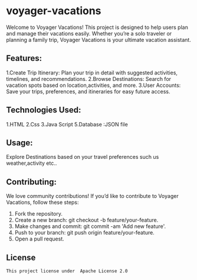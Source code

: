 # voyager-vacations
Welcome to Voyager Vacations! This project is designed to help users plan and manage their vacations easily.  Whether you’re a solo traveler or planning a family trip, Voyager Vacations is your ultimate vacation assistant.

## Features:
 1.Create Trip Itinerary: Plan your trip in detail with suggested activities, timelines, and recommendations.
 2.Browse Destinations: Search for vacation spots based on location,activities, and more.
 3.User Accounts: Save your trips, preferences, and itineraries for easy future access.
 
## Technologies Used:

 1.HTML
 2.Css
 3.Java Script 
 5.Database :JSON file
 
## Usage:
  Explore Destinations based on your travel preferences such us weather,activity etc..
  
## Contributing:
  We love community contributions! If you’d like to contribute to Voyager Vacations, follow these steps:
 1. Fork the repository.
 2. Create a new branch: git checkout -b feature/your-feature.
 3. Make changes and commit: git commit -am 'Add new feature'.
 4. Push to your branch: git push origin feature/your-feature.
 5. Open a pull request.
    
## License
    This project license under  Apache License 2.0
